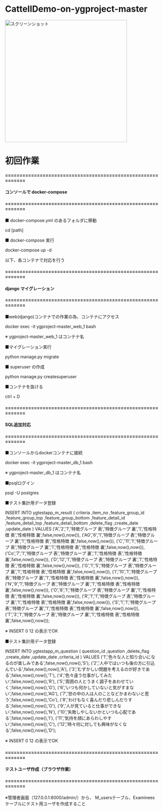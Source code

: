 # CattellDemo-on-ygproject-master
<img width="400" alt="スクリーンショット" src="https://i.gyazo.com/cc0b2fb64ac045f0fccb65dd578d8776.png">

# 初回作業

#### ============================================================
#### コンソールで docker-compose
#### ============================================================

■ docker-compose.yml のあるフォルダに移動

cd [path]

■ docker-compose 実行

docker-compose up -d

以下、各コンテナで対応を行う


#### ============================================================
#### django マイグレーション
#### ============================================================

■web(django)コンテナでの作業の為、コンテナにアクセス

docker exec -it ygproject-master_web_1 bash

※ ygproject-master_web_1 はコンテナ名

■マイグレーション実行

python manage.py migrate

■ superuser の作成

python manage.py createsuperuser

■コンテナを抜ける

ctrl + D

#### ============================================================
#### SQL追加対応
#### ============================================================

■コンソールからdockerコンテナに接続

docker exec -it ygproject-master_db_1 bash

※ ygproject-master_db_1 はコンテナ名

■psqlログイン

psql -U postgres

■テスト集計用データ登録

INSERT
  INTO
    ygtestapp_m_result (
      criteria
      ,item_no
      ,feature_group_id
      ,feature_group_top
      ,feature_group_bottom
      ,feature_detail_id
      ,feature_detail_top
      ,feature_detail_bottom
      ,delete_flag
      ,create_date
      ,update_date
    )
  VALUES
    ('A','2','1','特徴グループ 表','特徴グループ 裏','1','性格特徴 表','性格特徴 裏',false,now(),now()),
    ('AG','6','1','特徴グループ 表','特徴グループ 裏','1','性格特徴 表','性格特徴 裏',false,now(),now()),
    ('C','11','1','特徴グループ 表','特徴グループ 裏','1','性格特徴 表','性格特徴 裏',false,now(),now()),
    ('Co','7','1','特徴グループ 表','特徴グループ 裏','1','性格特徴 表','性格特徴 裏',false,now(),now()),
    ('D','12','1','特徴グループ 表','特徴グループ 裏','1','性格特徴 表','性格特徴 裏',false,now(),now()),
    ('G','1','5','特徴グループ 表','特徴グループ 裏','1','性格特徴 表','性格特徴 裏',false,now(),now()),
    ('I','10','1','特徴グループ 表','特徴グループ 裏','1','性格特徴 表','性格特徴 裏',false,now(),now()),
    ('N','9','1','特徴グループ 表','特徴グループ 裏','1','性格特徴 表','性格特徴 裏',false,now(),now()),
    ('O','8','1','特徴グループ 表','特徴グループ 裏','1','性格特徴 表','性格特徴 裏',false,now(),now()),
    ('R','1','1','特徴グループ 表','特徴グループ 裏','1','性格特徴 表','性格特徴 裏',false,now(),now()),
    ('S','1','1','特徴グループ 表','特徴グループ 裏','1','性格特徴 表','性格特徴 裏',false,now(),now()),
    ('T','3','1','特徴グループ 表','特徴グループ 裏','1','性格特徴 表','性格特徴 裏',false,now(),now());

※ INSERT 0 12 の表示でOK

■テスト集計用データ登録

INSERT
  INTO
    ygtestapp_m_question (
      question_id
      ,question
      ,delete_flag
      ,create_date
      ,update_date
      ,criteria_id
    )
  VALUES
    ('1','色々な人と知り合いになるのが楽しみである',false,now(),now(),'S'),
    ('2','人中ではいつも後の方に引込んでいる',false,now(),now(),'A'),
    ('3','むずかしい問題を考えるのが好きである',false,now(),now(),'T'),
    ('4','色々違う仕事がしてみたい',false,now(),now(),'R'),
    ('5','周囲の人とうまく調子をあわせていく',false,now(),now(),'G'),
    ('6','いつも何かしていないと気がすまない',false,now(),now(),'AG'),
    ('7','世の中の人は人のことなどかまわないと思う',false,now(),now(),'Co'),
    ('8','わけもなく喜んだり悲しんだりする',false,now(),now(),'O'),
    ('9','人が見ていると仕事ができない',false,now(),now(),'N'),
    ('10','失敗しやしないかといつも心配である',false,now(),now(),'I'),
    ('11','気持を顔にあらわしやすい',false,now(),now(),'C'),
    ('12','時々何に対しても興味がなくなる',false,now(),now(),'D');

※ INSERT 0 12 の表示でOK


#### ============================================================
#### テストユーザ作成（ブラウザ作業）
#### ============================================================

※管理者画面（127.0.0.1:8000/admin/）から、
M_usersテーブル、Examineesテーブルにテスト用ユーザを作成すること
